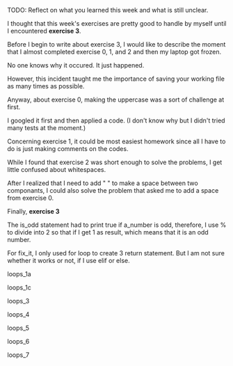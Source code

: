 TODO: Reflect on what you learned this week and what is still unclear.

I thought that this week's exercises are pretty good to handle by myself until I encountered **exercise 3**.

Before I begin to write about exercise 3, I would like to describe the moment that I almost completed exercise 0, 1, and 2 and then my laptop got frozen.

No one knows why it occured. It just happened.

However, this incident taught me the importance of saving your working file as many times as possible.

Anyway, about exercise 0, making the uppercase was a sort of challenge at first.

I googled it first and then applied a code. (I don't know why but I didn't tried many tests at the moment.)

Concerning exercise 1, it could be most easiest homework since all I have to do is just making comments on the codes.

While I found that exercise 2 was short enough to solve the problems, I get little confused about whitespaces.

After I realized that I need to add " " to make a space between two componants, I could also solve the problem that asked me to add a space from exercise 0.

Finally, **exercise 3**

The is_odd statement had to print true if a_number is odd, therefore, I use % to divide into 2 so that if I get 1 as result, which means that it is an odd number.

For fix_it, I only used for loop to create 3 return statement. But I am not sure whether it works or not, if I use elif or else.

loops_1a

loops_1c

loops_3

loops_4

loops_5

loops_6

loops_7
